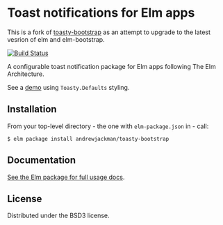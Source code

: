 # Toast notifications for Elm apps

This is a fork of [toasty-bootstrap](https://github.com/andrewjackman/toasty-bootstrap) as an attempt to upgrade to the latest vesrion 
of elm and elm-bootstrap.

[![Build Status](https://travis-ci.org/mc706/toasty-bootstrap.svg?branch=master)](https://travis-ci.org/mc706/toasty-bootstrap)

A configurable toast notification package for Elm apps following The Elm Architecture.

See a [demo](http://mc706.github.io/toasty-bootstrap) using `Toasty.Defaults` styling.


## Installation

From your top-level directory - the one with `elm-package.json` in - call:

```
$ elm package install andrewjackman/toasty-bootstrap
```

## Documentation

[See the Elm package for full usage docs](http://package.elm-lang.org/packages/mc706/toasty-bootstrap/latest).

## License

Distributed under the BSD3 license.
